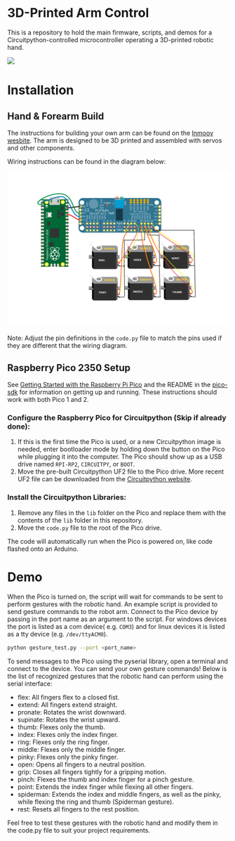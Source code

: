 # 3D-Printed Arm Control

This is a repository to hold the main firmware, scripts, and demos for a Circuitpython-controlled microcontroller operating a 3D-printed robotic hand.


![](../assets/arm-moving.gif)


# Installation

## Hand & Forearm Build

The instructions for building your own arm can be found on the [Inmoov wesbite](https://inmoov.fr//hand-and-forarm/). The arm is designed to be 3D printed and assembled with servos and other components.

Wiring instructions can be found in the diagram below:

![](../assets/pca9685-wiring.png)


Note: Adjust the pin definitions in the `code.py` file to match the pins used if they are different that the wiring diagram.

## Raspberry Pico 2350 Setup

See [Getting Started with the Raspberry Pi Pico](https://rptl.io/pico-get-started) and the README in the [pico-sdk](https://github.com/raspberrypi/pico-sdk) for information
on getting up and running. These instructions should work with both Pico 1 and 2.

###  Configure the Raspberry Pico for Circuitpython (Skip if already done):

1. If this is the first time the Pico is used, or a new Circuitpython image is needed, enter bootloader mode by holding down the button on the Pico while plugging it into the computer. The Pico should show up as a USB drive named `RPI-RP2`, `CIRCUITPY`, or `BOOT`.
2. Move the pre-built Circuitpython UF2 file to the Pico drive. More recent UF2 file can be downloaded from the [Circuitpython website](https://circuitpython.org/board/raspberry_pi_pico/). 

### Install the Circuitpython Libraries:

1. Remove any files in the `lib` folder on the Pico and replace them with the contents of the `lib` folder in this repository.
2. Move the `code.py` file to the root of the Pico drive.

The code will automatically run when the Pico is powered on, like code flashed onto an Arduino.

# Demo

When the Pico is turned on, the script will wait for commands to be sent to perform gestures with the robotic hand. An example script is provided to send gesture commands to the robot arm. Connect to the Pico device by passing in the port name as an argument to the script. For windows devices the port is listed as a com device( e.g. `COM3`) and for linux devices it is listed as a tty device (e.g. `/dev/ttyACM0`).

   ```bash
   python gesture_test.py --port <port_name>
   ```
 
To send messages to the Pico using the pyserial library, open a terminal and connect to the device. You can send your own gesture commands! Below is the list of recognized gestures that the robotic hand can perform using the serial interface:

- flex: All fingers flex to a closed fist.
- extend: All fingers extend straight.
- pronate: Rotates the wrist downward.
- supinate: Rotates the wrist upward.
- thumb: Flexes only the thumb.
- index: Flexes only the index finger.
- ring: Flexes only the ring finger.
- middle: Flexes only the middle finger.
- pinky: Flexes only the pinky finger.
- open: Opens all fingers to a neutral position.
- grip: Closes all fingers tightly for a gripping motion.
- pinch: Flexes the thumb and index finger for a pinch gesture.
- point: Extends the index finger while flexing all other fingers.
- spiderman: Extends the index and middle fingers, as well as the pinky, while flexing the ring and thumb (Spiderman gesture).
- rest: Resets all fingers to the rest position.

Feel free to test these gestures with the robotic hand and modify them in the code.py file to suit your project requirements.
